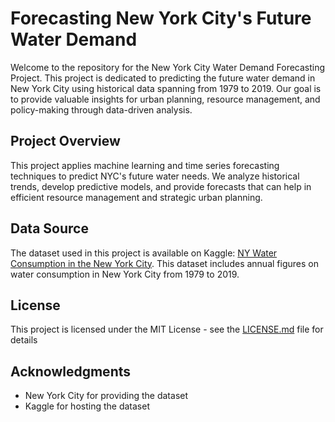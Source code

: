 
# Forecasting New York City's Future Water Demand

Welcome to the repository for the New York City Water Demand Forecasting Project. This project is dedicated to predicting the future water demand in New York City using historical data spanning from 1979 to 2019. Our goal is to provide valuable insights for urban planning, resource management, and policy-making through data-driven analysis.

## Project Overview

This project applies machine learning and time series forecasting techniques to predict NYC's future water needs. We analyze historical trends, develop predictive models, and provide forecasts that can help in efficient resource management and strategic urban planning.

## Data Source

The dataset used in this project is available on Kaggle: [NY Water Consumption in the New York City](https://www.kaggle.com/datasets/new-york-city/ny-water-consumption-in-the-new-york-city). This dataset includes annual figures on water consumption in New York City from 1979 to 2019.

## License

This project is licensed under the MIT License - see the [LICENSE.md](LICENSE.md) file for details

## Acknowledgments

- New York City for providing the dataset
- Kaggle for hosting the dataset

